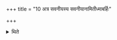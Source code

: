 +++
title = "10 अत्र सवनीयस्य सवनीयानामितीध्माबर्हिः"

+++

<details><summary>थिते</summary>

अत्र सवनीयस्य सवनीयानामितीध्माबर्हिः सन्नह्यति १०
</details>
